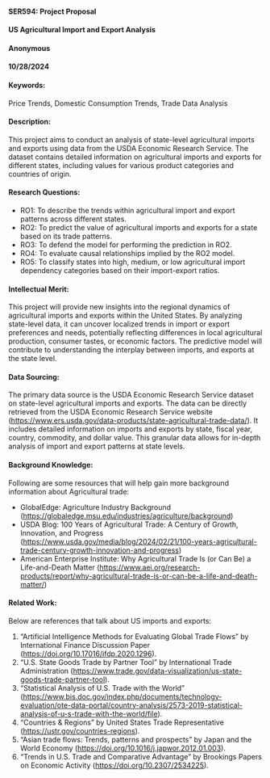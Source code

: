 #### SER594: Project Proposal

#### US Agricultural Import and Export Analysis

#### Anonymous

#### 10/28/2024

#### Keywords:

Price Trends, Domestic Consumption Trends, Trade Data Analysis

#### Description:

This project aims to conduct an analysis of state-level agricultural imports and exports using data from the USDA Economic Research Service. The dataset contains detailed information on agricultural imports and exports for different states, including values for various product categories and countries of origin. 

#### Research Questions:

- RO1: To describe the trends within agricultural import and export patterns across different states. 
- RO2: To predict the value of agricultural imports and exports for a state based on its trade patterns.
- RO3: To defend the model for performing the prediction in RO2.
- RO4: To evaluate causal relationships implied by the RO2 model.
- RO5: To classify states into high, medium, or low agricultural import dependency categories based on their import-export ratios.

#### Intellectual Merit:

This project will provide new insights into the regional dynamics of agricultural imports and exports within the United States. By analyzing state-level data, it can uncover localized trends in import or export preferences and needs, potentially reflecting differences in local agricultural production, consumer tastes, or economic factors. The predictive model will contribute to understanding the interplay between imports, and exports at the state level.

#### Data Sourcing:

The primary data source is the USDA Economic Research Service dataset on state-level agricultural imports and exports. The data can be directly retrieved from the USDA Economic Research Service website (https://www.ers.usda.gov/data-products/state-agricultural-trade-data/). It includes detailed information on imports and exports by state, fiscal year, country, commodity, and dollar value. This granular data allows for in-depth analysis of import and export patterns at state levels. 

#### Background Knowledge:

Following are some resources that will help gain more background information about Agricultural trade:

- GlobalEdge: Agriculture Industry Background (https://globaledge.msu.edu/industries/agriculture/background)
- USDA Blog: 100 Years of Agricultural Trade: A Century of Growth, Innovation, and Progress (https://www.usda.gov/media/blog/2024/02/21/100-years-agricultural-trade-century-growth-innovation-and-progress)
- American Enterprise Institute: Why Agricultural Trade Is (or Can Be) a Life-and-Death Matter (https://www.aei.org/research-products/report/why-agricultural-trade-is-or-can-be-a-life-and-death-matter/)

#### Related Work:

Below are references that talk about US imports and exports:

1. “Artificial Intelligence Methods for Evaluating Global Trade Flows” by International Finance Discussion Paper (https://doi.org/10.17016/ifdp.2020.1296).‌
1. “U.S. State Goods Trade by Partner Tool” by International Trade Administration (https://www.trade.gov/data-visualization/us-state-goods-trade-partner-tool).
1. “Statistical Analysis of U.S. Trade with the World” (https://www.bis.doc.gov/index.php/documents/technology-evaluation/ote-data-portal/country-analysis/2573-2019-statistical-analysis-of-u-s-trade-with-the-world/file).
1. “Countries & Regions” by United States Trade Representative (https://ustr.gov/countries-regions).
1. “Asian trade flows: Trends, patterns and prospects” by Japan and the World Economy (https://doi.org/10.1016/j.japwor.2012.01.003).
1. “Trends in U.S. Trade and Comparative Advantage” by Brookings Papers on Economic Activity (https://doi.org/10.2307/2534225).
‌
‌
‌
‌
‌
